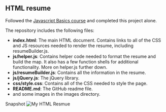## HTML resume

Followed the [Javascript Basics course](https://www.udacity.com/course/ud804) and completed this project alone.

The repository includes the following files:

* **index.html**: The main HTML document. Contains links to all of the CSS and JS resources needed to render the resume, including resumeBuilder.js.
* **js/helper.js**: Contains helper code needed to format the resume and build the map. It also has a few function shells for additional functionality. More on helper.js further down.
* **js/resumeBuilder.js**: Contains all the information in the resume.
* **js/jQuery.js**: The jQuery library.
* **css/style.css**: Contains all of the CSS needed to style the page.
* **README.md**: 
The GitHub readme file.
* and some images in the images directory.

Snapshot
![My HTML Resmue](http://i.imgur.com/1hKZQwi.png)
